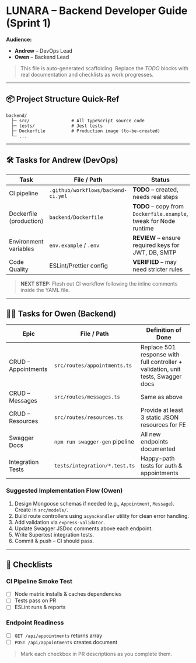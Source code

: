 # LUNARA – Backend Developer Guide (Sprint 1)

**Audience:**
- **Andrew** – DevOps Lead
- **Owen** – Backend Lead

> This file is auto-generated scaffolding.  Replace the _TODO_ blocks with real documentation and checklists as work progresses.

---

## 📦 Project Structure Quick-Ref

```
backend/
  ├─ src/                # All TypeScript source code
  ├─ tests/              # Jest tests
  ├─ Dockerfile          # Production image (to-be-created)
  └─ ...
```

---

## 🛠️  Tasks for **Andrew** (DevOps)

| Task | File / Path | Status |
|------|-------------|--------|
| CI pipeline | `.github/workflows/backend-ci.yml` | **TODO** – created, needs real steps |
| Dockerfile (production) | `backend/Dockerfile` | **TODO** – copy from `Dockerfile.example`, tweak for Node runtime |
| Environment variables | `env.example` / `.env` | **REVIEW** – ensure required keys for JWT, DB, SMTP |
| Code Quality | ESLint/Prettier config | **VERIFIED** – may need stricter rules |

> **NEXT STEP:** Flesh out CI workflow following the inline comments inside the YAML file.

---

## 🧑‍💻  Tasks for **Owen** (Backend)

| Epic | File / Path | Definition of Done |
|------|-------------|--------------------|
| CRUD – Appointments | `src/routes/appointments.ts` | Replace 501 response with full controller + validation, unit tests, Swagger docs |
| CRUD – Messages | `src/routes/messages.ts` | Same as above |
| CRUD – Resources | `src/routes/resources.ts` | Provide at least 3 static JSON resources for FE |
| Swagger Docs | `npm run swagger-gen` pipeline | All new endpoints documented |
| Integration Tests | `tests/integration/*.test.ts` | Happy-path tests for auth & appointments |

### Suggested Implementation Flow (Owen)
1. Design Mongoose schemas if needed (e.g., `Appointment`, `Message`).  Create in `src/models/`.
2. Build route controllers using `asyncHandler` utility for clean error handling.
3. Add validation via `express-validator`.
4. Update Swagger JSDoc comments above each endpoint.
5. Write Supertest integration tests.
6. Commit & push – CI should pass.

---

## 📑 Checklists

### CI Pipeline Smoke Test
- [ ] Node matrix installs & caches dependencies
- [ ] Tests pass on PR
- [ ] ESLint runs & reports

### Endpoint Readiness
- [ ] `GET /api/appointments` returns array
- [ ] `POST /api/appointments` creates document

> Mark each checkbox in PR descriptions as you complete them. 